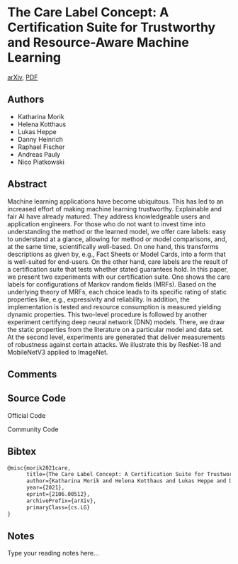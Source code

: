 
# The Care Label Concept: A Certification Suite for Trustworthy and Resource-Aware Machine Learning

[arXiv](https://arxiv.org/abs/2106.0512), [PDF](https://arxiv.org/pdf/2106.0512.pdf)

## Authors

- Katharina Morik
- Helena Kotthaus
- Lukas Heppe
- Danny Heinrich
- Raphael Fischer
- Andreas Pauly
- Nico Piatkowski

## Abstract

Machine learning applications have become ubiquitous. This has led to an increased effort of making machine learning trustworthy. Explainable and fair AI have already matured. They address knowledgeable users and application engineers. For those who do not want to invest time into understanding the method or the learned model, we offer care labels: easy to understand at a glance, allowing for method or model comparisons, and, at the same time, scientifically well-based. On one hand, this transforms descriptions as given by, e.g., Fact Sheets or Model Cards, into a form that is well-suited for end-users. On the other hand, care labels are the result of a certification suite that tests whether stated guarantees hold. In this paper, we present two experiments with our certification suite. One shows the care labels for configurations of Markov random fields (MRFs). Based on the underlying theory of MRFs, each choice leads to its specific rating of static properties like, e.g., expressivity and reliability. In addition, the implementation is tested and resource consumption is measured yielding dynamic properties. This two-level procedure is followed by another experiment certifying deep neural network (DNN) models. There, we draw the static properties from the literature on a particular model and data set. At the second level, experiments are generated that deliver measurements of robustness against certain attacks. We illustrate this by ResNet-18 and MobileNetV3 applied to ImageNet.

## Comments



## Source Code

Official Code



Community Code



## Bibtex

```tex
@misc{morik2021care,
      title={The Care Label Concept: A Certification Suite for Trustworthy and Resource-Aware Machine Learning}, 
      author={Katharina Morik and Helena Kotthaus and Lukas Heppe and Danny Heinrich and Raphael Fischer and Andreas Pauly and Nico Piatkowski},
      year={2021},
      eprint={2106.00512},
      archivePrefix={arXiv},
      primaryClass={cs.LG}
}
```

## Notes

Type your reading notes here...

